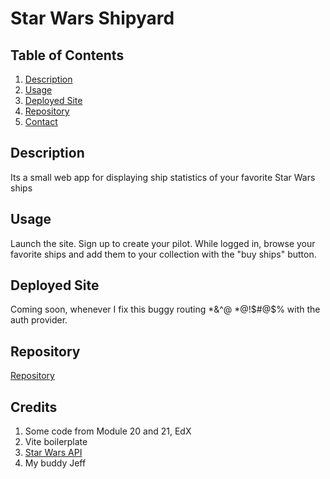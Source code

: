 # Star Wars Shipyard

## Table of Contents

1. [Description](#description)
2. [Usage](#usage)
3. [Deployed Site](#deployedsite)
4. [Repository](#repository)
5. [Contact](#contact)

## Description

Its a small web app for displaying ship statistics of your favorite Star Wars ships

## Usage

Launch the site.
Sign up to create your pilot.
While logged in, browse your favorite ships and add them to your collection with the "buy ships" button.

## Deployed Site

Coming soon, whenever I fix this buggy routing *&^@ *@!$#@$% with the auth provider.

## Repository
[Repository](https://github.com/Oddux/SWshipyard)

## Credits
1. Some code from Module 20 and 21, EdX
2. Vite boilerplate
3. [Star Wars API](https://swapi.dev/)
4. My buddy Jeff